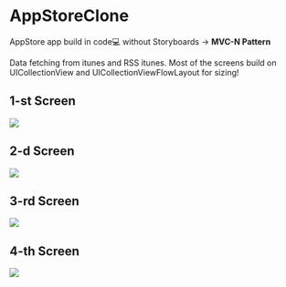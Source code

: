 # AppStoreClone
AppStore app build in code💻 without Storyboards -> **MVC-N Pattern** 

Data fetching from itunes and RSS itunes.
Most of the screens build on UICollectionView and UICollectionViewFlowLayout for sizing!


## 1-st Screen
![](https://media.giphy.com/media/h8yah3wNtUE4QV1vlv/giphy.gif)
## 2-d Screen
![](https://media.giphy.com/media/XGUmdYRuUoksxfF4h6/giphy.gif)
## 3-rd Screen
![](https://media.giphy.com/media/U1UtW29M1XxvOQoK4R/giphy.gif)
## 4-th Screen
![](https://media.giphy.com/media/ZEkLRQ2uVhyLtLCVf3/giphy.gif)
